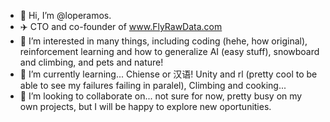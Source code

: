 - 👋 Hi, I’m @loperamos.
- ✈️ CTO and co-founder of www.FlyRawData.com
- 👀 I’m interested in many things, including coding (hehe, how original), reinforcement learning and how to generalize AI (easy stuff), snowboard and climbing, and pets and nature!
- 🌱 I’m currently learning... Chiense or 汉语! Unity and rl (pretty cool to be able to see my failures failing in paralel), Climbing and cooking...
- 💞️ I’m looking to collaborate on... not sure for now, pretty busy on my own projects, but I will be happy to explore new oportunities.
<!---
epolepole/epolepole is a ✨ special ✨ repository because its `README.md` (this file) appears on your GitHub profile.
You can click the Preview link to take a look at your changes.
--->
